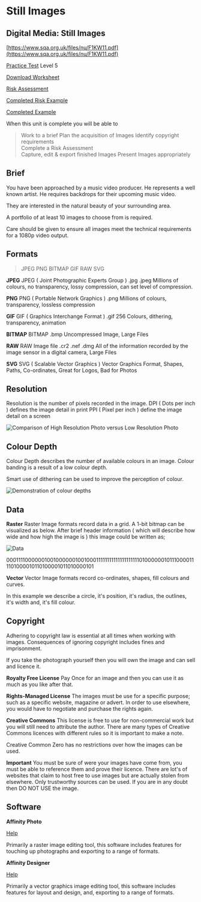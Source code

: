 # Still Images

## Digital Media: Still Images

[https://www.sqa.org.uk/files/nu/F1KW11.pdf](https://www.sqa.org.uk/files/nu/F1KW11.pdf)

[Practice Test](https://goo.gl/forms/d4ZYIM3n3MAPRXpC3) Level 5

[Download Worksheet](https://tutor.neocities.org/Image/Worksheet%206.docx)

[Risk Assessment](https://tutor.neocities.org/Image/Risk.docx)

[Completed Risk Example](https://docs.google.com/document/d/1QoXyduV2Xu7qLJVvC_Sc-3XNrU_gO7llOaLurmYjccM/edit?usp=sharing)

[Completed Example](https://docs.google.com/document/d/1S3qf6FwYkMfjUqsI5hSz7j6a-KCMRkbpm0AEfo_RwnQ/edit)

When this unit is complete you will be able to

> Work to a brief Plan the acquisition of Images Identify copyright requirements  
> Complete a Risk Assessment  
> Capture, edit & export finished Images Present Images appropriately

## Brief

You have been approached by a music video producer. He represents a well known artist. He requires backdrops for their upcoming music video.

They are interested in the natural beauty of your surrounding area.

A portfolio of at least 10 images to choose from is required.

Care should be given to ensure all images meet the technical requirements for a 1080p video output.

## Formats

> JPEG PNG BITMAP GIF RAW SVG

**JPEG** JPEG \( Joint Photographic Experts Group \) .jpg .jpeg Millions of colours, no transparency, lossy compression, can set level of compression.

**PNG** PNG \( Portable Network Graphics \) .png Millions of colours, transparency, lossless compression

**GIF** GIF \( Graphics Interchange Format \) .gif 256 Colours, dithering, transparency, animation

**BITMAP** BITMAP .bmp Uncompressed Image, Large Files

**RAW** RAW Image file .cr2 .nef .dmg All of the information recorded by the image sensor in a digital camera, Large Files

**SVG** SVG \( Scalable Vector Graphics \) Vector Graphics Format, Shapes, Paths, Co-ordinates, Great for Logos, Bad for Photos

## Resolution

Resolution is the number of pixels recorded in the image.  DPI \( Dots per inch \) defines the image detail in print PPI \( Pixel per inch \) define the image detail on a screen

![Comparison of High Resolution Photo versus Low Resolution Photo](https://ccideas.com/wp-content/uploads/2012/02/hi-low-res.jpg)

## Colour Depth

Colour Depth describes the number of available colours in an image. Colour banding is a result of a low colour depth.

Smart use of dithering can be used to improve the perception of colour.

![Demonstration of colour depths](https://upload.wikimedia.org/wikipedia/commons/9/9a/Colour_banding_example01.png)

## Data

**Raster** Raster Image formats record data in a grid. A 1-bit bitmap can be visualized as below.  After brief header information \( which will describe how wide and how high the image is \) this image could be written as;

![Data](https://qph.fs.quoracdn.net/main-qimg-94acd4eb2a7cb44c6b4b49eb7fab60f2)

0001111000000100100000010010001111111111111111111101000000101110000111101000010110100001011010000101

**Vector** Vector Image formats record co-ordinates, shapes, fill colours and curves.

In this example we describe a circle, it's position, it's radius, the outlines, it's width and, it's fill colour.

## Copyright

Adhering to copyright law is essential at all times when working with images. Consequences of ignoring copyright includes fines and imprisonment.

If you take the photograph yourself then you will own the image and can sell and licence it.

**Royalty Free License** Pay Once for an image and then you can use it as much as you like after that.

**Rights-Managed License** The images must be use for a specific purpose; such as a specific website, magazine or advert. In order to use elsewhere, you would have to negotiate and purchase the rights again.

**Creative Commons** This license is free to use for non-commercial work but you will still need to attribute the author. There are many types of Creative Commons licences with different rules so it is important to make a note.

Creative Common Zero has no restrictions over how the images can be used.

**Important** You must be sure of were your images have come from, you must be able to reference them and prove their licence. There are lot's of websites that claim to host free to use images but are actually stolen from elsewhere. Only trustworthy sources can be used. If you are in any doubt then DO NOT USE the image.

## Software

**Affinity Photo**

[Help](https://affinity.help/photo/en-US.lproj/index.html)

Primarily a raster image editing tool, this software includes features for touching up photographs and exporting to a range of formats.

**Affinity Designer**

[Help](https://affinity.help/designer/en-US.lproj/index.html)

Primarily a vector graphics image editing tool, this software includes features for layout and design, and, exporting to a range of formats.

